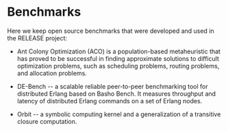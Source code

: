 Benchmarks
==========

Here we keep open source benchmarks that were developed and used in the RELEASE project:

* Ant Colony Optimization (ACO) is a population-based metaheuristic that has proved to be successful in finding approximate solutions to difficult optimization problems, such as scheduling problems, routing problems, and allocation problems.

* DE-Bench -- a scalable reliable peer-to-peer benchmarking tool for distributed Erlang based on Basho Bench. It measures throughput and latency of distributed Erlang commands on a set of Erlang nodes.

* Orbit -- a symbolic computing kernel and a generalization of a transitive closure computation.